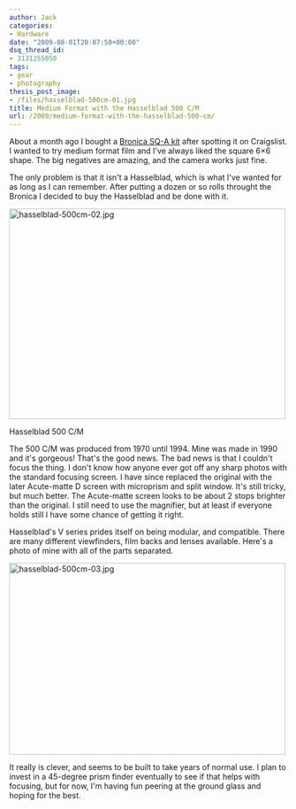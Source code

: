 ```yaml
---
author: Jack
categories:
- Hardware
date: "2009-08-01T20:07:50+00:00"
dsq_thread_id:
- 3131255050
tags:
- gear
- photography
thesis_post_image:
- /files/hasselblad-500cm-01.jpg
title: Medium Format with the Hasselblad 500 C/M
url: /2009/medium-format-with-the-hasselblad-500-cm/
---
```


About a month ago I bought a [Bronica SQ-A kit](2009/06/medium-format-with-the-bronica-sq-a/) after spotting it on Craigslist. I wanted to try medium format film and I've always liked the square 6&#215;6 shape. The big negatives are amazing, and the camera works just fine.

The only problem is that it isn't a Hasselblad, which is what I've wanted for as long as I can remember. After putting a dozen or so rolls throught the Bronica I decided to buy the Hasselblad and be done with it.

<img src="/files/hasselblad-500cm-02.jpg" alt="hasselblad-500cm-02.jpg" border="0" width="500" height="380" />

Hasselblad 500 C/M

The 500 C/M was produced from 1970 until 1994. Mine was made in 1990 and it's gorgeous! That's the good news. The bad news is that I couldn't focus the thing. I don't know how anyone ever got off any sharp photos with the standard focusing screen. I have since replaced the original with the later Acute-matte D screen with microprism and split window. It's still tricky, but much better. The Acute-matte screen looks to be about 2 stops brighter than the original. I still need to use the magnifier, but at least if everyone holds still I have some chance of getting it right.

Hasselblad's V series prides itself on being modular, and compatible. There are many different viewfinders, film backs and lenses available. Here's a photo of mine with all of the parts separated.

<img src="/files/hasselblad-500cm-03.jpg" alt="hasselblad-500cm-03.jpg" border="0" width="500" height="346" />

It really is clever, and seems to be built to take years of normal use. I plan to invest in a 45-degree prism finder eventually to see if that helps with focusing, but for now, I'm having fun peering at the ground glass and hoping for the best.

